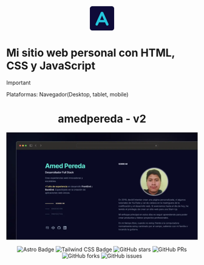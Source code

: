 <div align="center">
  <img alt="Logo" src="./public/favicon.png" width="64" />
</div>

# Mi sitio web personal con HTML, CSS y JavaScript

>[!IMPORTANT]
> Plataformas: Navegador(Desktop, tablet, mobile)

<h1 align="center">
  amedpereda - v2
</h1>

<div align="center">
<a href="#">
<img src="./public/porfolio.webp">
</a>
<p></p>
</div>
<div align="center">

![Astro Badge](https://img.shields.io/badge/Astro-FF3E00?logo=astro&logoColor=fff&style=flat)
![Tailwind CSS Badge](https://img.shields.io/badge/Tailwind%20CSS-06B6D4?logo=tailwindcss&logoColor=fff&style=flat)
![GitHub stars](https://img.shields.io/github/stars/Amed-Dev/amedpereda)
![GitHub PRs](https://img.shields.io/github/issues-pr/Amed-Dev/amedpereda)
![GitHub forks](https://img.shields.io/github/forks/Amed-Dev/amedpereda)
![GitHub issues](https://img.shields.io/github/issues/Amed-Dev/amedpereda)

</div>